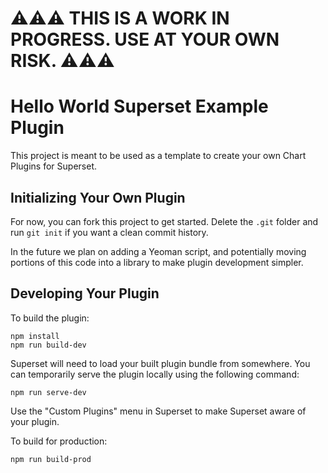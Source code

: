 # ⚠️⚠️⚠️ THIS IS A WORK IN PROGRESS. USE AT YOUR OWN RISK. ⚠️⚠️⚠️

# Hello World Superset Example Plugin

This project is meant to be used as a template to create your own Chart Plugins for Superset.

## Initializing Your Own Plugin

For now, you can fork this project to get started. Delete the `.git` folder and run `git init` if you want a clean commit history.

In the future we plan on adding a Yeoman script, and potentially moving portions of this code into a library to make plugin development simpler.

## Developing Your Plugin

To build the plugin:

```shell
npm install
npm run build-dev
```

Superset will need to load your built plugin bundle from somewhere. You can temporarily serve the plugin locally using the following command:

```shell
npm run serve-dev
```

Use the "Custom Plugins" menu in Superset to make Superset aware of your plugin.

To build for production:

```shell
npm run build-prod
```
